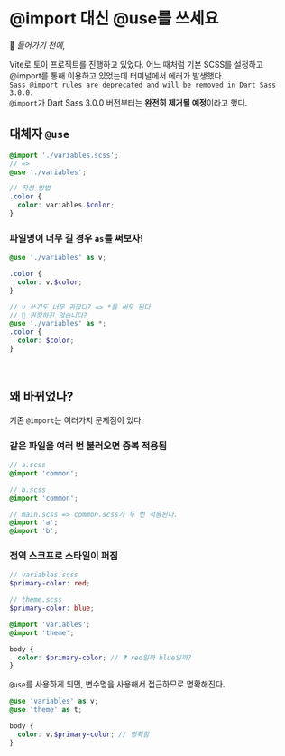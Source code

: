 # @import 대신 @use를 쓰세요

📌 *들어가기 전에*,

Vite로 토이 프로젝트를 진행하고 있었다. 어느 때처럼 기본 SCSS를 설정하고 @import를 통해 이용하고 있었는데 터미널에서 에러가 발생했다.
<br>`Sass @import rules are deprecated and will be removed in Dart Sass 3.0.0.`
<br>`@import`가 Dart Sass 3.0.0 버전부터는 **완전히 제거될 예정**이라고 했다.

## 대체자 `@use`
```scss
@import './variables.scss';
// =>
@use './variables';

// 작성 방법
.color {
  color: variables.$color;
}
```
### 파일명이 너무 길 경우 `as`를 써보자!
```scss
@use './variables' as v;

.color {
  color: v.$color;
}

// v 쓰기도 너무 귀찮다? => *을 써도 된다
// 💩 권장하진 않습니다?
@use './variables' as *;
.color {
  color: $color;
}
```

<br>

## 왜 바뀌었나?
기존 `@import`는 여러가지 문제점이 있다. 
### 같은 파일을 여러 번 불러오면 중복 적용됨
```scss
// a.scss
@import 'common';

// b.scss
@import 'common';

// main.scss => common.scss가 두 번 적용된다.
@import 'a';
@import 'b';
```

### 전역 스코프로 스타일이 퍼짐
```scss
// variables.scss
$primary-color: red;

// theme.scss
$primary-color: blue;

@import 'variables';
@import 'theme';

body {
  color: $primary-color; // ❓ red일까 blue일까?
}
```

`@use`를 사용하게 되면, 변수명을 사용해서 접근하므로 명확해진다.
```scss
@use 'variables' as v;
@use 'theme' as t;

body {
  color: v.$primary-color; // 명확함
}
```